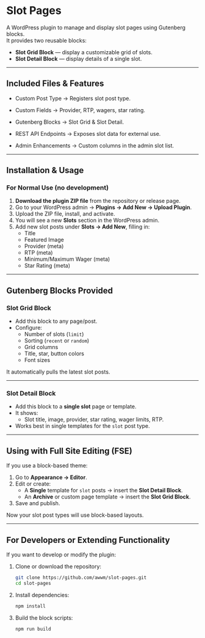 # Slot Pages

A WordPress plugin to manage and display slot pages using Gutenberg blocks.  
It provides two reusable blocks:
- **Slot Grid Block** — display a customizable grid of slots.
- **Slot Detail Block** — display details of a single slot.

---

## Included Files & Features

- Custom Post Type → Registers slot post type.

- Custom Fields → Provider, RTP, wagers, star rating.

- Gutenberg Blocks → Slot Grid & Slot Detail.

- REST API Endpoints → Exposes slot data for external use.

- Admin Enhancements → Custom columns in the admin slot list.

---

## Installation & Usage

### For Normal Use (no development)

1. **Download the plugin ZIP file** from the repository or release page.
2. Go to your WordPress admin → **Plugins → Add New → Upload Plugin**.
3. Upload the ZIP file, install, and activate.
4. You will see a new **Slots** section in the WordPress admin.
5. Add new slot posts under **Slots → Add New**, filling in:
   - Title
   - Featured Image
   - Provider (meta)
   - RTP (meta)
   - Minimum/Maximum Wager (meta)
   - Star Rating (meta)

---

## Gutenberg Blocks Provided

### Slot Grid Block

- Add this block to any page/post.
- Configure:
  - Number of slots (`limit`)
  - Sorting (`recent` or `random`)
  - Grid columns
  - Title, star, button colors
  - Font sizes

It automatically pulls the latest slot posts.

---

### Slot Detail Block

- Add this block to a **single slot** page or template.
- It shows:
  - Slot title, image, provider, star rating, wager limits, RTP.
- Works best in single templates for the `slot` post type.

---

## Using with Full Site Editing (FSE)

If you use a block-based theme:
1. Go to **Appearance → Editor**.
2. Edit or create:
   - A **Single** template for `slot` posts → insert the **Slot Detail Block**.
   - An **Archive** or custom page template → insert the **Slot Grid Block**.
3. Save and publish.

Now your slot post types will use block-based layouts.

---

## For Developers or Extending Functionality

If you want to develop or modify the plugin:

1. Clone or download the repository:
   ```bash
   git clone https://github.com/awwm/slot-pages.git
   cd slot-pages

2. Install dependencies:
   ```bash
   npm install

3. Build the block scripts:
   ```bash
   npm run build


